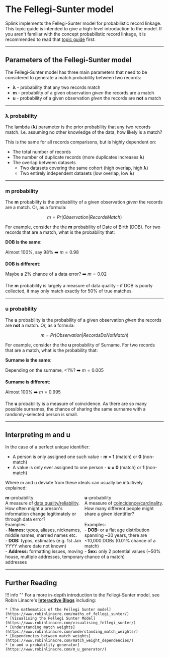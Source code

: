 # The Fellegi-Sunter model

Splink implements the Fellegi-Sunter model for probabilistic record linkage. This topic guide is intended to give a high-level introduction to the model. If you aren't familiar with the concept probabilistic record linkage, it is recommended to read that [topic guide](./probabilistic_vs_deterministic.md) first.

<hr>

## Parameters of the Fellegi-Sunter model

The Fellegi-Sunter model has three main parameters that need to be considered to generate a match probability between two records:

* **λ** - probability that any two records match 
* **m** - probability of a given observation *given* the records are a match
* **u** - probability of a given observation *given* the records are **not** a match

<hr>

### **λ** probability

The lambda (**λ**) parameter is the prior probability that any two records match. I.e. assuming no other knowledge of the data, how likely is a match?

This is the same for all records comparisons, but is highly dependent on:

* The total number of records  
* The number of duplicate records (more duplicates increases **λ**)  
* The overlap between datasets  
    * Two datasets covering the same cohort (high overlap, high **λ**)
    * Two entirely independent datasets (low overlap, low **λ**)

<hr>

### **m** probability

The **m** probability is the probability of a given observation *given* the records are a match. Or, as a formula:

$$
m = Pr(Observation | RecordsMatch)
$$

For example, consider the the **m** probability of Date of Birth (DOB). For two records that are a match, what is the probability that:

**DOB is the same**:

Almost 100%, say 98% :arrow_right:  $m = 0.98$

**DOB is different**:

Maybe a 2% chance of a data error? :arrow_right: $m = 0.02$


The **m** probability is largely a measure of data quality - if DOB is poorly collected, it may only match exactly for 50% of true matches.

<hr>

### **u** probability

The **u** probability is the probability of a given observation *given* the records are **not** a match. Or, as a formula:

$$
m = Pr(Observation | RecordsDoNotMatch)
$$

For example, consider the the **u** probability of Surname. For two records that are a match, what is the probability that:

**Surname is the same**:

Depending on the surname, <1%? :arrow_right:  $m = 0.005$

**Surname is different**:

Almost 100% :arrow_right: $m = 0.995$


The **u** probability is a measure of coincidence. As there are so many possible surnames, the chance of sharing the same surname with a randomly-selected person is small.

<hr>

## Interpreting **m** and **u**

In the case of a perfect unique identifier:

* A person is only assigned one such value - **m = 1** (match) or **0** (non-match)  
* A value is only ever assigned to one person - **u = 0** (match) or **1** (non-match)

Where m and u deviate from these ideals can usually be intuitively explained:

<div style="display: flex;">
  <div style="flex: 1;">
    <strong>m</strong>-probability <br>
    A measure of <u>data quality/reliability</u>. <br>
    How often might a preson's information change legitimately or through data error? 
  </div>
  <div style="flex: 1;">
    <strong>u</strong>-probability <br>
    A measure of <u>coincidence/cardinality</u>. <br>
    How many different people might share a given identifier? 
  </div>
</div>
<div style="display: flex;">
  <div style="flex: 1;">
    Examples: <br>
    - <strong>Names:</strong> typos, aliases, nicknames, middle names, married names etc. <br>
    - <strong>DOB:</strong> typos, estimates (e.g. 1st Jan YYYY where date not known) <br>
    - <strong>Address:</strong> formatting issues, moving house, multiple addresses, temporary addresses

  </div>
  <div style="flex: 1;">
    Examples: <br>
    - <strong>DOB:</strong> or a flat age distribution spanning ~30 years, there are ~10,000 DOBs (0.01% chance of a match)<br>
    - <strong>Sex:</strong> only 2 potential values (~50% chance of a match)
  </div>
</div>


<hr>

## Further Reading

!!! info ""
    For a more in-depth introduction to the Fellegi-Sunter model, see Robin Linacre's [**Interactive Blogs**](https://www.robinlinacre.com/probabilistic_linkage/) including:

    * [The mathematics of the Fellegi Sunter model](https://www.robinlinacre.com/maths_of_fellegi_sunter/)
    * [Visualising the Fellegi Sunter Model](https://www.robinlinacre.com/visualising_fellegi_sunter/)
    * [Understanding match weights](https://www.robinlinacre.com/understanding_match_weights/)
    * [Dependencies between match weights](https://www.robinlinacre.com/match_weight_dependencies/)
    * [m and u probability generator](https://www.robinlinacre.com/m_u_generator/)
